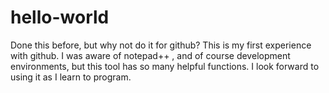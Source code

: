 # hello-world
Done this before, but why not do it for github?
This is my first experience with github. I was aware of notepad++ , and of course development environments, but this tool has so many
helpful functions. I look forward to using it as I learn to program.
